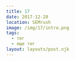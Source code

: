 ```yaml
---
title: 17
date: 2017-12-20
location: SEMrush
image: /img/17/intro.png
tags:
  - тег
  - еще тег
layout: layouts/post.njk
---
```

